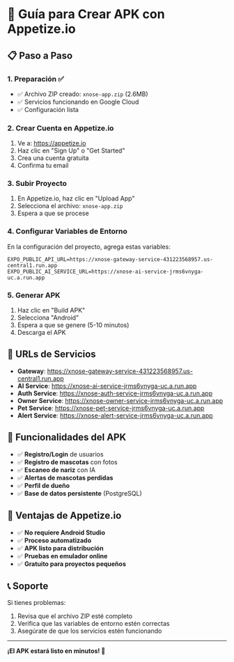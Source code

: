 # 🚀 Guía para Crear APK con Appetize.io

## 📋 **Paso a Paso**

### **1. Preparación ✅**

- ✅ Archivo ZIP creado: `xnose-app.zip` (2.6MB)
- ✅ Servicios funcionando en Google Cloud
- ✅ Configuración lista

### **2. Crear Cuenta en Appetize.io**

1. Ve a: https://appetize.io
2. Haz clic en "Sign Up" o "Get Started"
3. Crea una cuenta gratuita
4. Confirma tu email

### **3. Subir Proyecto**

1. En Appetize.io, haz clic en "Upload App"
2. Selecciona el archivo: `xnose-app.zip`
3. Espera a que se procese

### **4. Configurar Variables de Entorno**

En la configuración del proyecto, agrega estas variables:

```
EXPO_PUBLIC_API_URL=https://xnose-gateway-service-431223568957.us-central1.run.app
EXPO_PUBLIC_AI_SERVICE_URL=https://xnose-ai-service-jrms6vnyga-uc.a.run.app
```

### **5. Generar APK**

1. Haz clic en "Build APK"
2. Selecciona "Android"
3. Espera a que se genere (5-10 minutos)
4. Descarga el APK

## 🔗 **URLs de Servicios**

- **Gateway**: https://xnose-gateway-service-431223568957.us-central1.run.app
- **AI Service**: https://xnose-ai-service-jrms6vnyga-uc.a.run.app
- **Auth Service**: https://xnose-auth-service-jrms6vnyga-uc.a.run.app
- **Owner Service**: https://xnose-owner-service-jrms6vnyga-uc.a.run.app
- **Pet Service**: https://xnose-pet-service-jrms6vnyga-uc.a.run.app
- **Alert Service**: https://xnose-alert-service-jrms6vnyga-uc.a.run.app

## 📱 **Funcionalidades del APK**

- ✅ **Registro/Login** de usuarios
- ✅ **Registro de mascotas** con fotos
- ✅ **Escaneo de nariz** con IA
- ✅ **Alertas de mascotas perdidas**
- ✅ **Perfil de dueño**
- ✅ **Base de datos persistente** (PostgreSQL)

## 🎯 **Ventajas de Appetize.io**

- ✅ **No requiere Android Studio**
- ✅ **Proceso automatizado**
- ✅ **APK listo para distribución**
- ✅ **Pruebas en emulador online**
- ✅ **Gratuito para proyectos pequeños**

## 📞 **Soporte**

Si tienes problemas:

1. Revisa que el archivo ZIP esté completo
2. Verifica que las variables de entorno estén correctas
3. Asegúrate de que los servicios estén funcionando

---

**¡El APK estará listo en minutos! 🎉**
